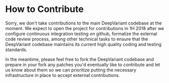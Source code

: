 # How to Contribute

Sorry, we don't take contributions to the main DeepVariant codebase at the
moment. We expect to open the project for contributions in 1H 2018 after we
configure continuous integration testing on github, formalize the external code
review process, among other technical tasks to ensure that the DeepVariant
codebase maintains its current high quality coding and testing standards.

In the meantime, please feel free to fork the DeepVariant codebase and prepare
in your fork any patches you'd eventually like to contribute and let us know
about them so we can prioritize putting the necessary infrastructure in place
to accept external contributions.
